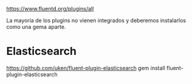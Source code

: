 https://www.fluentd.org/plugins/all

La mayoría de los plugins no vienen integrados y deberemos instalarlos como una gema aparte.


# Elasticsearch
https://github.com/uken/fluent-plugin-elasticsearch
gem install fluent-plugin-elasticsearch

